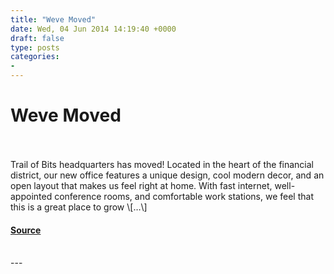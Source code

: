 ```yaml
---
title: "Weve Moved"
date: Wed, 04 Jun 2014 14:19:40 +0000
draft: false
type: posts
categories: 
- 
---
```

# Weve Moved

<br/>

<br/>
Trail of Bits headquarters has moved! Located in the heart of the financial district, our new office features a unique design, cool modern decor, and an open layout that makes us feel right at home. With fast internet, well-appointed conference rooms, and comfortable work stations, we feel that this is a great place to grow \[…\]

#### [Source](https://blog.trailofbits.com/2014/06/04/weve-moved/)

<br/>
---
